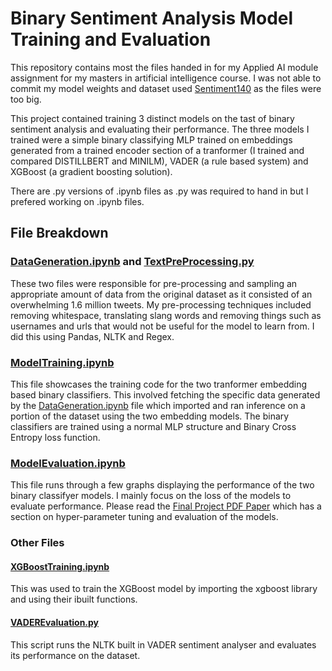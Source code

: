 # Binary Sentiment Analysis Model Training and Evaluation

This repository contains most the files handed in for my Applied AI module assignment for my masters in artificial intelligence course. I was not able to commit my model weights and dataset used [Sentiment140](https://www.kaggle.com/datasets/kazanova/sentiment140) as the files were too big.

This project contained training 3 distinct models on the tast of binary sentiment analysis and evaluating their performance. The three models I trained were a simple binary classifying MLP trained on embeddings generated from a trained encoder section of a tranformer (I trained and compared DISTILLBERT and MINILM), VADER (a rule based system) and XGBoost (a gradient boosting solution).

There are .py versions of .ipynb files as .py was required to hand in but I prefered working on .ipynb files.

## File Breakdown

### [DataGeneration.ipynb](https://github.com/Surfytom/AppliedAISentimentAnalysis/blob/main/DataGeneration.ipynb) and [TextPreProcessing.py](https://github.com/Surfytom/AppliedAISentimentAnalysis/blob/main/textPreProcessing.py)

These two files were responsible for pre-processing and sampling an appropriate amount of data from the original dataset as it consisted of an overwhelming 1.6 million tweets. My pre-processing techniques included removing whitespace, translating slang words and removing things such as usernames and urls that would not be useful for the model to learn from. I did this using Pandas, NLTK and Regex.

### [ModelTraining.ipynb](https://github.com/Surfytom/Assignment/blob/main/ModelTraining.ipynb)

This file showcases the training code for the two tranformer embedding based binary classifiers. This involved fetching the specific data generated by the [DataGeneration.ipynb](https://github.com/Surfytom/AppliedAISentimentAnalysis/blob/main/DataGeneration.ipynb) file which imported and ran inference on a portion of the dataset using the two embedding models. The binary classifiers are trained using a normal MLP structure and Binary Cross Entropy loss function.

### [ModelEvaluation.ipynb](https://github.com/Surfytom/AppliedAISentimentAnalysis/blob/main/ModelTraining.ipynb)

This file runs through a few graphs displaying the performance of the two binary classifyer models. I mainly focus on the loss of the models to evaluate performance. Please read the [Final Project PDF Paper](https://github.com/Surfytom/AppliedAISentimentAnalysis/blob/main/FINAL%20PROJECT%20AAI.pdf) which has a section on hyper-parameter tuning and evaluation of the models.

### Other Files

#### [XGBoostTraining.ipynb](https://github.com/Surfytom/AppliedAISentimentAnalysis/blob/main/XGBoostTraining.ipynb)

This was used to train the XGBoost model by importing the xgboost library and using their ibuilt functions.

#### [VADEREvaluation.py](https://github.com/Surfytom/AppliedAISentimentAnalysis/blob/main/VADEREvaluation.py)

This script runs the NLTK built in VADER sentiment analyser and evaluates its performance on the dataset.
